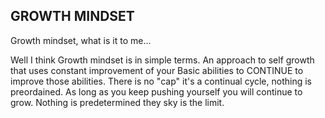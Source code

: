 ## GROWTH MINDSET
Growth mindset, what is it to me...

Well I think Growth mindset is in simple terms. An approach to self growth that uses constant improvement of your Basic abilities to CONTINUE to improve those abilities. There is no "cap" it's a continual cycle, nothing is preordained. As long as you keep pushing yourself you will continue to grow. Nothing is predetermined they sky is the limit.